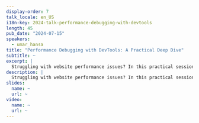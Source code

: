 ```yaml
---
display-order: 7
talk_locale: en_US
i18n-key: 2024-talk-performance-debugging-with-devtools
length: 45
pub_date: "2024-07-15"
speakers:
  - umar_hansa
title: "Performance Debugging with DevTools: A Practical Deep Dive"
subtitle: ~
excerpt: |
  Struggling with website performance issues? In this practical session, you'll learn how to use Chrome DevTools to fix website performance bottlenecks. We'll cover essential workflows and techniques, including analyzing runtime performance, optimizing code delivery, and other tips and tricks. Through real-world case studies, you'll see how these techniques can significantly improve user experience and page load times. Level up your performance debugging skills now!
description: |
  Struggling with website performance issues? In this practical session, you'll learn how to use Chrome DevTools to fix website performance bottlenecks. We'll cover essential workflows and techniques, including analyzing runtime performance, optimizing code delivery, and other tips and tricks. Through real-world case studies, you'll see how these techniques can significantly improve user experience and page load times. Level up your performance debugging skills now!
slides:
  name: ~
  url: ~
video:
  name: ~
  url: ~
---
```

